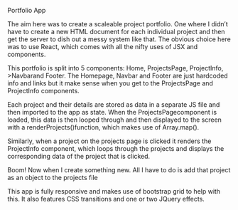 Portfolio App

The aim here was to create a scaleable project portfolio. One where I didn’t have to create a new HTML document for each individual project and then get the server to dish out a messy system like that. The obvious choice here was to use React, which comes with all the nifty uses of JSX and components.

This portfolio is split into 5 components: Home, ProjectsPage, ProjectInfo, >Navbarand Footer. The Homepage, Navbar and Footer are just hardcoded info and links but it make sense when you get to the ProjectsPage and ProjectInfo components. 

Each project and their details are stored as data in a separate JS file and then imported to the app as state. When the ProjectsPagecomponent is loaded, this data is then looped through and then displayed to the screen with a renderProjects()function, which makes use of Array.map().

Similarly, when a project on the projects page is clicked it renders the ProjectInfo component, which loops through the projects and displays the corresponding data of the project that is clicked. 

Boom! Now when I create something new. All I have to do is add that project as an object to the projects file

This app is fully responsive and makes use of bootstrap grid to help with this. It also features CSS transitions and one or two JQuery effects. 